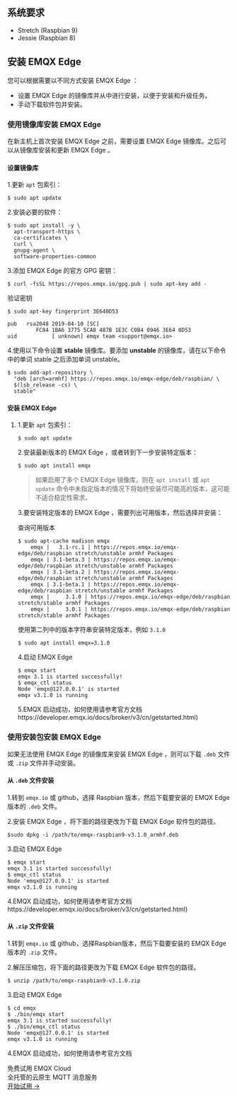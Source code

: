 ## 系统要求

- Stretch (Raspbian 9)
- Jessie (Raspbian 8)

## 安装 EMQX Edge 

您可以根据需要以不同方式安装 EMQX Edge ：

- 设置 EMQX Edge 的镜像库并从中进行安装，以便于安装和升级任务。 
- 手动下载软件包并安装。 

### 使用镜像库安装 EMQX Edge 

在新主机上首次安装 EMQX Edge 之前，需要设置 EMQX Edge 镜像库。之后可以从镜像库安装和更新 EMQX Edge 。

#### 设置镜像库

1.更新 `apt` 包索引：

```
$ sudo apt update
```

2.安装必要的软件：

```
$ sudo apt install -y \
  apt-transport-https \
  ca-certificates \
  curl \
  gnupg-agent \
  software-properties-common
```

3.添加 EMQX Edge 的官方 GPG 密钥：

```
$ curl -fsSL https://repos.emqx.io/gpg.pub | sudo apt-key add -
```

验证密钥

```
$ sudo apt-key fingerprint 3E640D53

pub   rsa2048 2019-04-10 [SC]
         FC84 1BA6 3775 5CA8 487B 1E3C C0B4 0946 3E64 0D53
uid           [ unknown] emqx team <support@emqx.io>
```

4.使用以下命令设置 **stable** 镜像库。要添加 **unstable** 的镜像库，请在以下命令中的单词 stable 之后添加单词 unstable。

```
$ sudo add-apt-repository \
  "deb [arch=armhf] https://repos.emqx.io/emqx-edge/deb/raspbian/ \
  $(lsb_release -cs) \
  stable"
```

#### 安装 EMQX Edge 

1. 1.更新 `apt` 包索引：

   ```
   $ sudo apt update
   ```

   2.安装最新版本的 EMQX Edge ，或者转到下一步安装特定版本：

   ```
   $ sudo apt install emqx
   ```

   > 如果启用了多个 EMQX Edge 镜像库，则在 `apt install` 或 `apt update` 命令中未指定版本的情况下将始终安装尽可能高的版本，这可能不适合稳定性需求。

   3.要安装特定版本的 EMQX Edge ，需要列出可用版本，然后选择并安装：

   查询可用版本

   ```
   $ sudo apt-cache madison emqx
       emqx |   3.1-rc.1 | https://repos.emqx.io/emqx-edge/deb/raspbian stretch/unstable armhf Packages
       emqx | 3.1-beta.3 | https://repos.emqx.io/emqx-edge/deb/raspbian stretch/unstable armhf Packages
       emqx | 3.1-beta.2 | https://repos.emqx.io/emqx-edge/deb/raspbian stretch/unstable armhf Packages
       emqx | 3.1-beta.1 | https://repos.emqx.io/emqx-edge/deb/raspbian stretch/unstable armhf Packages
       emqx |     3.1.0 | https://repos.emqx.io/emqx-edge/deb/raspbian stretch/stable armhf Packages
       emqx |     3.0.1 | https://repos.emqx.io/emqx-edge/deb/raspbian stretch/stable armhf Packages
   ```

   使用第二列中的版本字符串安装特定版本，例如 `3.1.0`

   ```
   $ sudo apt install emqx=3.1.0
   ```

   4.启动 EMQX Edge

   ```
   $ emqx start
   emqx 3.1 is started successfully!
   $ emqx_ctl status
   Node 'emqx@127.0.0.1' is started
   emqx v3.1.0 is running
   ```

   5.EMQX 启动成功，如何使用请参考官方文档https://developer.emqx.io/docs/broker/v3/cn/getstarted.html)

### 使用安装包安装 EMQX Edge 

如果无法使用 EMQX Edge 的镜像库来安装 EMQX Edge ，则可以下载 `.deb` 文件或 `.zip` 文件并手动安装。

#### 从 `.deb` 文件安装

1.转到  `emqx.io`  或  github，选择 Raspbian 版本，然后下载要安装的 EMQX Edge 版本的 `.deb` 文件。

2.安装 EMQX Edge ，将下面的路径更改为下载 EMQX Edge 软件包的路径。

```
$sudo dpkg -i /path/to/emqx-raspbian9-v3.1.0_armhf.deb
```

3.启动 EMQX Edge

```
$ emqx start
emqx 3.1 is started successfully!
$ emqx_ctl status
Node 'emqx@127.0.0.1' is started
emqx v3.1.0 is running
```

4.EMQX 启动成功，如何使用请参考官方文档https://developer.emqx.io/docs/broker/v3/cn/getstarted.html)

#### 从 `.zip` 文件安装

1.转到  `emqx.io`  或  github，选择Raspbian版本，然后下载要安装的 EMQX Edge 版本的  `.zip` 文件。

2.解压压缩包，将下面的路径更改为下载 EMQX Edge 软件包的路径。

```
$ unzip /path/to/emqx-raspbian9-v3.1.0.zip
```

3.启动 EMQX Edge

```
$ cd emqx
$ ./bin/emqx start
emqx 3.1 is started successfully!
$ ./bin/emqx_ctl status
Node 'emqx@127.0.0.1' is started
emqx v3.1.0 is running
```

4.EMQX 启动成功，如何使用请参考官方文档


<section class="promotion">
    <div>
        免费试用 EMQX Cloud
        <div class="is-size-14 is-text-normal has-text-weight-normal">全托管的云原生 MQTT 消息服务</div>
    </div>
    <a href="https://www.emqx.com/zh/signup?continue=https://cloud.emqx.com/console/deployments/0?oper=new" class="button is-gradient px-5">开始试用 →</a>
</section>
